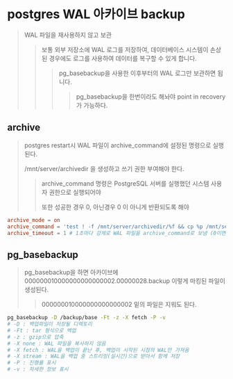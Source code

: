 # postgres WAL 아카이브 backup

> WAL 파일을 재사용하지 않고 보관
>
> > 보통 외부 저장소에 WAL 로그를 저장하여, 데이터베이스 시스템이 손상된 경우에도 로그를 사용하여 데이터를 복구할 수 있게 합니다.
> >
> > > pg_basebackup을 사용한 이후부터의 WAL 로그만 보관하면 됩니다.
> > >
> > > > pg_basebackup을 한번이라도 해놔야 point in recovery가 가능하다.

## archive

> postgres restart시 WAL 파일이 archive_command에 설정된 명령으로 실행된다.
>
> /mnt/server/archivedir 을 생성하고 쓰기 권한 부여해야 한다.
>
> > archive_command 명령은 PostgreSQL 서버를 실행했던 시스템 사용자 권한으로 실행되어야
> >
> > 또한 성공한 경우 0, 아닌경우 0 이 아니게 반환되도록 해야

```conf
archive_mode = on
archive_command = 'test ! -f /mnt/server/archivedir/%f && cp %p /mnt/server/archivedir/%f'  # Unix
archive_timeout = 1 # 1초마다 강제로 WAL 파일을 archive_command로 보냄 (0이면 16MB 채워지면 보냄)
```

## pg_basebackup

> pg_basebackup을 하면 아카이브에 000000010000000000000002.00000028.backup 이렇게 마킹된 파일이 생성된다.
>
> > 000000010000000000000002 밑의 파일은 지워도 된다.

```sh
pg_basebackup -D /backup/base -Ft -z -X fetch -P -v
# -D : 백업파일이 저장될 디렉토리
# -Ft : tar 형식으로 백업
# -z : gzip으로 압축
# -X none : WAL 파일을 복사하지 않음
# -X fetch : WAL을 백업이 끝난 후, 백업이 시작된 시점의 WAL만 가져옴
# -X stream : WAL을 백업 중 스트리밍(실시간)으로 받아서 함께 저장
# -P : 진행률 표시
# -v : 자세한 정보 표시
```
